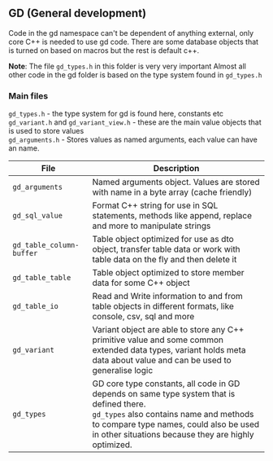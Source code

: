 ## GD (General development)

Code in the gd namespace can't be dependent of anything external, only core C++ is needed to use gd code.
There are some database objects that is turned on based on macros but the rest is default c++.

**Note**: The file `gd_types.h` in this folder is very very important
Almost all other code in the gd folder is based on the type system found in `gd_types.h`

### Main files
`gd_types.h` - the type system for gd is found here, constants etc  
`gd_variant.h` and `gd_variant_view.h` - these are the main value objects that is used to store values  
`gd_arguments.h` - Stores values as named arguments, each value can have an name. 


| File | Description |
| - | - |
| `gd_arguments` | Named arguments object. Values are stored with name in a byte array (cache friendly)  |
| `gd_sql_value` | Format C++ string for use in SQL statements, methods like append, replace and more to manipulate strings |
| `gd_table_column-buffer` | Table object optimized for use as dto object, transfer table data or work with table data on the fly and then delete it |
| `gd_table_table` | Table object optimized to store member data for some C++ object  |
| `gd_table_io` | Read and Write information to and from table objects in different formats, like console, csv, sql and more |
| `gd_variant` | Variant object are able to store any C++ primitive value and some common extended data types, variant holds meta data about value and can be used to generalise logic |
| `gd_types` | GD core type constants, all code in GD depends on same type system that is defined there. <br> `gd_types` also contains name and methods to compare type names, could also be used in other situations because they are highly optimized. |
